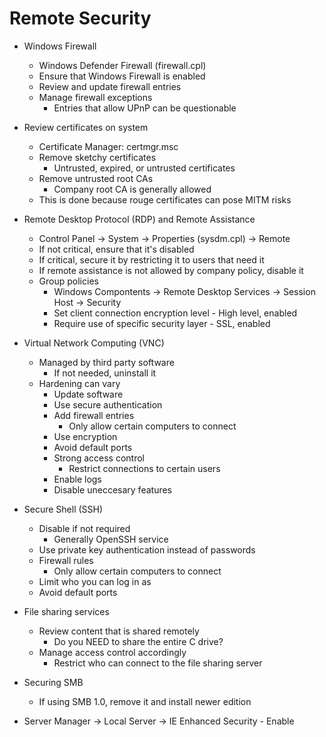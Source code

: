 # Remote Security

- Windows Firewall
    - Windows Defender Firewall (firewall.cpl)
    - Ensure that Windows Firewall is enabled
    - Review and update firewall entries
    - Manage firewall exceptions
        - Entries that allow UPnP can be questionable 

- Review certificates on system
    - Certificate Manager: certmgr.msc
    - Remove sketchy certificates
        - Untrusted, expired, or untrusted certificates
    - Remove untrusted root CAs
        - Company root CA is generally allowed
    - This is done because rouge certificates can pose MITM risks

- Remote Desktop Protocol (RDP) and Remote Assistance
    - Control Panel -> System -> Properties (sysdm.cpl) -> Remote
    - If not critical, ensure that it's disabled
    - If critical, secure it by restricting it to users that need it
    - If remote assistance is not allowed by company policy, disable it
    - Group policies
        - Windows Compontents -> Remote Desktop Services -> Session Host -> Security
        - Set client connection encryption level - High level, enabled
        - Require use of specific security layer - SSL, enabled

- Virtual Network Computing (VNC)
    - Managed by third party software
        - If not needed, uninstall it
    - Hardening can vary
        - Update software
        - Use secure authentication
        - Add firewall entries
            - Only allow certain computers to connect
        - Use encryption
        - Avoid default ports
        - Strong access control
            - Restrict connections to certain users
        - Enable logs
        - Disable uneccesary features

- Secure Shell (SSH)
    - Disable if not required
        - Generally OpenSSH service
    - Use private key authentication instead of passwords
    - Firewall rules
        - Only allow certain computers to connect
    - Limit who you can log in as
    - Avoid default ports

- File sharing services
    - Review content that is shared remotely
        - Do you NEED to share the entire C drive?
    - Manage access control accordingly
        - Restrict who can connect to the file sharing server
     
- Securing SMB
    - If using SMB 1.0, remove it and install newer edition
 
- Server Manager -> Local Server -> IE Enhanced Security - Enable
